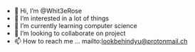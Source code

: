- 👋 Hi, I’m @Whit3eRose
- 👀 I’m interested in a lot of things 
- 🌱 I’m currently learning computer science
- 💞️ I’m looking to collaborate on project
- 📫 How to reach me ... mailto:lookbehindyu@protonmail.ch

<!---
Whit3eRose/Whit3eRose is a ✨ special ✨ repository because its `README.md` (this file) appears on your GitHub profile.
You can click the Preview link to take a look at your changes.
--->
